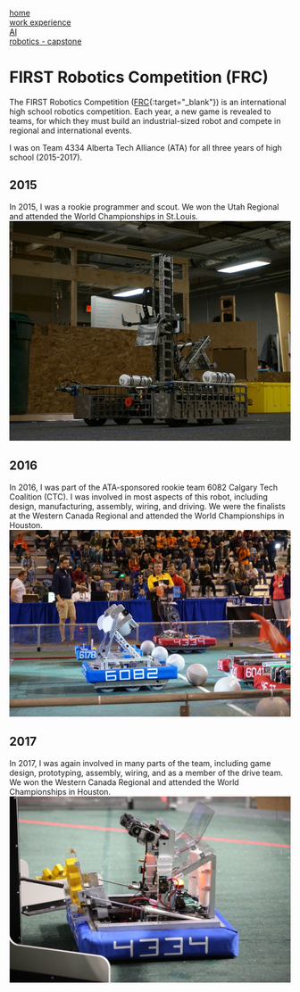 [home](README.md)  
[work experience](wkexp.md)  
[AI](ai.md)   
[robotics - capstone](capstone.md)  


# FIRST Robotics Competition (FRC)

The FIRST Robotics Competition 
([FRC](https://www.firstinspires.org/robotics/frc){:target="_blank"}) 
is an international high school robotics competition. Each year, a new game is revealed to teams, for which they must build an industrial-sized robot and compete in regional and international events. 

I was on Team 4334 Alberta Tech Alliance (ATA) for all three years of high school (2015-2017). 

## 2015
In 2015, I was a rookie programmer and scout. We won the Utah Regional and attended the World Championships in St.Louis.
![](ata2015.jpg)

## 2016
In 2016, I was part of the ATA-sponsored rookie team 6082 Calgary Tech Coalition (CTC). I was involved in most aspects of this robot, including design, manufacturing, assembly, wiring, and driving. We were the finalists at the Western Canada Regional and attended the World Championships in Houston.
![](CTC.jpg)

## 2017
In 2017, I was again involved in many parts of the team, including game design, prototyping, assembly, wiring, and as a member of the drive team. We won the Western Canada Regional and attended the World Championships in Houston.
![](ata2017.png)